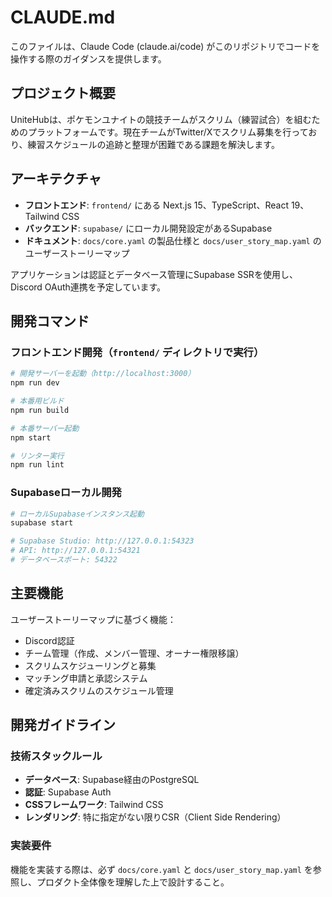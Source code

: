 # CLAUDE.md

このファイルは、Claude Code (claude.ai/code) がこのリポジトリでコードを操作する際のガイダンスを提供します。

## プロジェクト概要

UniteHubは、ポケモンユナイトの競技チームがスクリム（練習試合）を組むためのプラットフォームです。現在チームがTwitter/Xでスクリム募集を行っており、練習スケジュールの追跡と整理が困難である課題を解決します。

## アーキテクチャ

- **フロントエンド**: `frontend/` にある Next.js 15、TypeScript、React 19、Tailwind CSS
- **バックエンド**: `supabase/` にローカル開発設定があるSupabase
- **ドキュメント**: `docs/core.yaml` の製品仕様と `docs/user_story_map.yaml` のユーザーストーリーマップ

アプリケーションは認証とデータベース管理にSupabase SSRを使用し、Discord OAuth連携を予定しています。

## 開発コマンド

### フロントエンド開発（`frontend/` ディレクトリで実行）
```bash
# 開発サーバーを起動（http://localhost:3000）
npm run dev

# 本番用ビルド
npm run build

# 本番サーバー起動
npm start

# リンター実行
npm run lint
```

### Supabaseローカル開発
```bash
# ローカルSupabaseインスタンス起動
supabase start

# Supabase Studio: http://127.0.0.1:54323
# API: http://127.0.0.1:54321
# データベースポート: 54322
```

## 主要機能

ユーザーストーリーマップに基づく機能：
- Discord認証
- チーム管理（作成、メンバー管理、オーナー権限移譲）
- スクリムスケジューリングと募集
- マッチング申請と承認システム
- 確定済みスクリムのスケジュール管理

## 開発ガイドライン

### 技術スタックルール
- **データベース**: Supabase経由のPostgreSQL
- **認証**: Supabase Auth
- **CSSフレームワーク**: Tailwind CSS
- **レンダリング**: 特に指定がない限りCSR（Client Side Rendering）

### 実装要件
機能を実装する際は、必ず `docs/core.yaml` と `docs/user_story_map.yaml` を参照し、プロダクト全体像を理解した上で設計すること。
